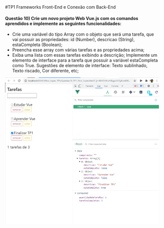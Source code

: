 #TP1 Frameworks Front-End e Conexão com Back-End

#### Questão 10) Crie um novo projeto Web Vue.js com os comandos aprendidos e implemente as seguintes funcionalidades:

- Crie uma variável do tipo Array com o objeto que será uma tarefa, que vai possuir as propriedades: id (Number), descricao (String), estaCompleta (Boolean);
- Preencha esse array com várias tarefas e as propriedades acima;
- Exiba uma lista com essas tarefas exibindo a descrição;
Implemente um elemento de interface para a tarefa que possuir a variável estaCompleta como True. Sugestões de elemento de interface: Texto sublinhado, Texto riscado, Cor diferente, etc;


![image](https://github.com/evslopes/ListaDeTarefasVue/blob/master/ListaDeTarefasVue.jpg?raw=true)


